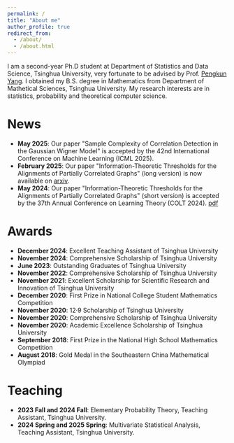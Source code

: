 ```yaml
---
permalink: /
title: "About me"
author_profile: true
redirect_from: 
  - /about/
  - /about.html
---
```


I am a second-year Ph.D student at Department of Statistics and Data Science, Tsinghua University, very fortunate to be advised by Prof. [Pengkun Yang](https://www.stat.tsinghua.edu.cn/info/1023/2411.htm).
I obtained my B.S. degree in Mathematics from Department of Mathetical Sciences, Tsinghua University. My research interests are in statistics, probability and theoretical computer science.

News
======
* **May 2025**: Our paper "Sample Complexity of Correlation Detection in the Gaussian Wigner Model" is accepted by the 42nd International Conference on Machine Learning (ICML 2025).
* **February 2025**: Our paper "Information-Theoretic Thresholds for the Alignments of Partially Correlated Graphs" (long version) is now available on [arxiv](https://arxiv.org/abs/2406.05428).
* **May 2024**: Our paper "Information-Theoretic Thresholds for the Alignments of Partially Correlated Graphs" (short version) is accepted by the 37th Annual Conference on Learning Theory (COLT 2024). [pdf](https://proceedings.mlr.press/v247/huang24b.html)


Awards
======
* **December 2024**: Excellent Teaching Assistant of Tsinghua University
* **November 2024**: Comprehensive Scholarship of Tsinghua University
* **June 2023**: Outstanding Graduates of Tsinghua University
* **November 2022**: Comprehensive Scholarship of Tsinghua University
* **November 2021**: Excellent Scholarship for Scientific Research and Innovation of Tsinghua University  
* **December 2020**: First Prize in National College Student Mathematics Competition  
* **November 2020**: 12·9 Scholarship of Tsinghua University  
* **November 2020**: Comprehensive Scholarship of Tsinghua University  
* **November 2020**: Academic Excellence Scholarship of Tsinghua University
* **September 2018**: First Prize in the National High School Mathematics Competition
* **August 2018**: Gold Medal in the Southeastern China Mathematical Olympiad

Teaching
======
* **2023 Fall and 2024 Fall**: Elementary Probability Theory, Teaching Assistant, Tsinghua University.
* **2024 Spring and 2025 Spring**: Multivariate Statistical Analysis, Teaching Assistant, Tsinghua University.

